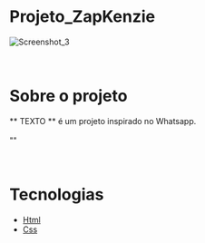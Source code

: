 # Projeto_ZapKenzie

![Screenshot_3](https://user-images.githubusercontent.com/59976742/152280612-07400ed0-6531-4af1-8371-54eb22059a63.png)

</br>

# Sobre o projeto

** TEXTO ** é um projeto inspirado no Whatsapp.
</br>
</br>
""

<br/>

# Tecnologias

- [Html](https://www.w3schools.com/html/)
- [Css](https://www.w3schools.com/css/)
